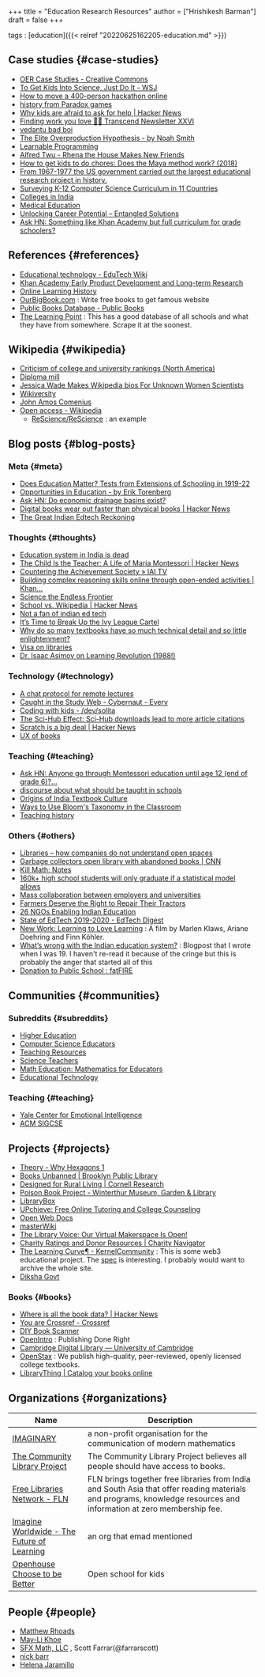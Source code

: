 +++
title = "Education Research Resources"
author = ["Hrishikesh Barman"]
draft = false
+++

tags
: [education]({{< relref "20220625162205-education.md" >}})


## Case studies {#case-studies}

-   [OER Case Studies - Creative Commons](https://wiki.creativecommons.org/wiki/OER_Case_Studies)
-   [To Get Kids Into Science, Just Do It - WSJ](https://archive.ph/M7JzV)
-   [How to move a 400-person hackathon online](https://www.juricho.me/posts/online-hackathon/)
-   [history from Paradox games](https://twitter.com/emollick/status/1578608723135975424)
-   [Why kids are afraid to ask for help | Hacker News](https://news.ycombinator.com/item?id=32899644)
-   [Finding work you love 👩‍🚀 Transcend Newsletter XXVI](https://transcend.substack.com/p/finding-work-you-love-transcend-newsletter?s=r)
-   [vedantu bad boi](https://archive.is/2022.06.14-123122/https://twitter.com/talk2anuradha/status/1536316795145310208?s=20&t=eTU4XfgQHM4xYBKr-Oopfg)
-   [The Elite Overproduction Hypothesis - by Noah Smith](https://noahpinion.substack.com/p/the-elite-overproduction-hypothesis?r=13daw&s=r)
-   [Learnable Programming](http://worrydream.com/LearnableProgramming/)
-   [Alfred Twu - Rhena the House Makes New Friends](https://sites.google.com/view/alfredtwu/books/rhena-the-house-makes-new-friends)
-   [How to get kids to do chores: Does the Maya method work? (2018)](https://news.ycombinator.com/item?id=30887690)
-   [From 1967-1977 the US government carried out the largest educational research project in history.](https://archive.is/ZtBX9#selection-2995.0-2995.97)
-   [Surveying K-12 Computer Science Curriculum in 11 Countries](https://lobste.rs/s/2glukp/surveying_k_12_computer_science)
-   [Colleges in India](http://archive.is/zzhaP)
-   [Medical Education](http://archive.is/19ZNG)
-   [Unlocking Career Potential – Entangled Solutions](https://www.entangled.solutions/portfolio/unlocking-career-potential/)
-   [Ask HN: Something like Khan Academy but full curriculum for grade schoolers?](https://news.ycombinator.com/item?id=23793216)


## References {#references}

-   [Educational technology - EduTech Wiki](https://edutechwiki.unige.ch/en/Educational_technology)
-   [Khan Academy Early Product Development and Long-term Research](https://early.khanacademy.org/)
-   [Online Learning History](https://archive.is/b5rBk)
-   [OurBigBook.com](https://cirosantilli.com/ourbigbook-com) : Write free books to get famous website
-   [Public Books Database - Public Books](https://www.publicbooks.org/public-books-database/)
-   [The Learning Point](https://www.thelearningpoint.net/) : This has a good database of all schools and what they have from somewhere. Scrape it at the soonest.


## Wikipedia {#wikipedia}

-   [Criticism of college and university rankings (North America)](https://en.wikipedia.org/wiki/Criticism_of_college_and_university_rankings_(North_America)#2007_movement)
-   [Diploma mill](https://en.wikipedia.org/wiki/Diploma_mill)
-   [Jessica Wade Makes Wikipedia bios For Unknown Women Scientists](https://www.today.com/parents/jessica-wade-wikipedia-women-scientists-rcna51628)
-   [Wikiversity](https://en.wikiversity.org/wiki/Wikiversity:Main_Page)
-   [John Amos Comenius](https://en.wikipedia.org/wiki/John_Amos_Comenius)
-   [Open access - Wikipedia](https://en.wikipedia.org/wiki/Open_access)
    -   [ReScience/ReScience](https://github.com/ReScience/ReScience) : an example


## Blog posts {#blog-posts}


### Meta {#meta}

-   [Does Education Matter? Tests from Extensions of Schooling in 1919-22](https://news.ycombinator.com/item?id=32372712)
-   [Opportunities in Education - by Erik Torenberg](https://eriktorenberg.substack.com/p/opportunities-in-education?s=r)
-   [Ask HN: Do economic drainage basins exist?](https://news.ycombinator.com/item?id=30725475)
-   [Digital books wear out faster than physical books | Hacker News](https://news.ycombinator.com/item?id=33616593)
-   [The Great Indian Edtech Reckoning](https://daily.thesignal.co/p/the-great-indian-edtech-reckoning?s=r)


### Thoughts {#thoughts}

-   [Education system in India is dead](https://archive.is/RKcZ2)
-   [The Child Is the Teacher: A Life of Maria Montessori | Hacker News](https://news.ycombinator.com/item?id=33913201)
-   [Countering the Achievement Society » IAI TV](https://iai.tv/articles/should-we-rediscover-education-as-leisure-auid-1109)
-   [Building complex reasoning skills online through open-ended activities | Khan...](https://early.khanacademy.org/open-ended/)
-   [Science the Endless Frontier](https://www.nsf.gov/od/lpa/nsf50/vbush1945.htm#ch3.1)
-   [School vs. Wikipedia | Hacker News](https://news.ycombinator.com/item?id=33122705)
-   [Not a fan of indian ed tech](https://archive.is/SZVlf)
-   [It’s Time to Break Up the Ivy League Cartel](https://archive.is/kk0CY)
-   [Why do so many textbooks have so much technical detail and so little enlightenment?](https://mathoverflow.net/questions/13089/why-do-so-many-textbooks-have-so-much-technical-detail-and-so-little-enlightenme)
-   [Visa on libraries](https://archive.is/1Eh5S)
-   [Dr. Isaac Asimov on Learning Revolution (1988!)](https://www.youtube.com/watch?v=9xWkF4Ec4oA)


### Technology {#technology}

-   [A chat protocol for remote lectures](https://www.spinellis.gr/blog/20200406/)
-   [Caught in the Study Web - Cybernaut - Every](https://every.to/cybernaut/caught-in-the-study-web)
-   [Coding with kids - /dev/solita](https://dev.solita.fi/2020/06/12/coding-with-kids.html)
-   [The Sci-Hub Effect: Sci-Hub downloads lead to more article citations](https://news.ycombinator.com/item?id=23710551)
-   [Scratch is a big deal | Hacker News](https://news.ycombinator.com/item?id=32120445)
-   [UX of books](https://archive.is/emRtn#selection-613.40-613.66)


### Teaching {#teaching}

-   [Ask HN: Anyone go through Montessori education until age 12 (end of grade 6)?...](https://news.ycombinator.com/item?id=33622295)
-   [discourse about what should be taught in schools](https://archive.is/jqe39)
-   [Origins of India Textbook Culture](https://arnavbansal.com/textbook-culture)
-   [Ways to Use Bloom's Taxonomy in the Classroom](https://www.teachthought.com/learning/ways-to-use-blooms-taxonomy-in-the-classroom/)
-   [Teaching history](https://archive.is/x1vUN#selection-607.13-607.141)


### Others {#others}

-   [Libraries – how companies do not understand open spaces](https://news.ycombinator.com/item?id=32353067)
-   [Garbage collectors open library with abandoned books | CNN](https://edition.cnn.com/2018/01/15/europe/garbage-collectors-open-library-with-abandoned-books)
-   [Kill Math: Notes](https://michaelnotebook.com/notes/kill_math/kill_math.html)
-   [160k+ high school students will only graduate if a statistical model allows](http://positivelysemidefinite.com/2020/06/160k-students.html)
-   [Mass collaboration between employers and universities](https://medium.com/emerge-edtech-insights/mass-collaboration-between-employers-and-universities-is-the-future-of-higher-education-part-1-ed840467bfd5)
-   [Farmers Deserve the Right to Repair Their Tractors](https://news.ycombinator.com/item?id=27419954)
-   [26 NGOs Enabling Indian Education](https://www.educationworld.in/26-ngos-enabling-indian-education/)
-   [State of EdTech 2019-2020 - EdTech Digest](https://www.edtechdigest.com/lists/state-of-edtech-2019-2020/)
-   [New Work: Learning to Love Learning](https://vimeo.com/328370243?embedded=true&source=video_title&owner=83381927) : A film by Marlen Klaws, Ariane Doehring and Finn Köhler.
-   [What’s wrong with the Indian education system?](https://archive.is/okoVV) : Blogpost that I wrote when I was 19. I haven't re-read it because of the cringe but this is probably the anger that started all of this
-   [Donation to Public School : fatFIRE](https://www.reddit.com/r/fatFIRE/comments/we0v7c/donation_to_public_school/)


## Communities {#communities}


### Subreddits {#subreddits}

-   [Higher Education](https://www.reddit.com/r/highereducation/)
-   [Computer Science Educators](https://www.reddit.com/r/CSEducation/)
-   [Teaching Resources](https://www.reddit.com/r/teachingresources/)
-   [Science Teachers](https://www.reddit.com/r/ScienceTeachers/)
-   [Math Education: Mathematics for Educators](https://www.reddit.com/r/matheducation/)
-   [Educational Technology](https://www.reddit.com/r/edtech/)


### Teaching {#teaching}

-   [Yale Center for Emotional Intelligence](https://ycei.org/)
-   [ACM SIGCSE](https://sigcse.org/)


## Projects {#projects}

-   [Theory - Why Hexagons 1](https://libraryofbabel.info/theory.html)
-   [Books Unbanned | Brooklyn Public Library](https://www.bklynlibrary.org/books-unbanned)
-   [Designed for Rural Living | Cornell Research](https://research.cornell.edu/news-features/designed-rural-living)
-   [Poison Book Project - Winterthur Museum, Garden &amp; Library](http://wiki.winterthur.org/wiki/Poison_Book_Project)
-   [LibraryBox](http://jasongriffey.net/librarybox/)
-   [UPchieve: Free Online Tutoring and College Counseling](https://upchieve.org/)
-   [Open Web Docs](https://openwebdocs.org/)
-   [masterWiki](https://masterwiki.how/)
-   [The Library Voice: Our Virtual Makerspace Is Open!](https://vanmeterlibraryvoice.blogspot.com/2020/07/our-virtual-makerspace-is-open.html)
-   [Charity Ratings and Donor Resources | Charity Navigator](https://www.charitynavigator.org/)
-   [The Learning Curve¶ - KernelCommunity](https://archive.is/dvpfd) : This is some web3 educational project. The [spec](https://www.kernel.community/en/guiding/free-learn/spec) is interesting. I probably would want to archive the whole site.
-   [Diksha Govt](https://diksha.gov.in/)


### Books {#books}

-   [Where is all the book data? | Hacker News](https://news.ycombinator.com/item?id=33543570)
-   [You are Crossref - Crossref](https://www.crossref.org/)
-   [DIY Book Scanner](https://www.diybookscanner.org/)
-   [OpenIntro](https://www.openintro.org/) : Publishing Done Right
-   [Cambridge Digital Library ― University of Cambridge](https://cudl.lib.cam.ac.uk/)
-   [OpenStax](https://openstax.org/) : We publish high-quality, peer-reviewed, openly licensed college textbooks.
-   [LibraryThing | Catalog your books online](https://www.librarything.com/)


## Organizations {#organizations}

| Name                                                                            | Description                                                                                                                                                         |
|---------------------------------------------------------------------------------|---------------------------------------------------------------------------------------------------------------------------------------------------------------------|
| [IMAGINARY](https://www.imaginary.org/about)                                    | a non-profit organisation for the communication of modern mathematics                                                                                               |
| [The Community Library Project](https://www.thecommunitylibraryproject.org/)    | The Community Library Project believes all people should have access to books.                                                                                      |
| [Free Libraries Network - FLN](https://www.fln.org.in/)                         | FLN brings together free libraries from India and South Asia that offer reading materials and programs, knowledge resources and information at zero membership fee. |
| [Imagine Worldwide - The Future of Learning](https://www.imagineworldwide.org/) | an org that emad mentioned                                                                                                                                          |
| [Openhouse Choose to be Better](https://openhouse.study/)                       | Open school for kids                                                                                                                                                |


## People {#people}

-   [Matthew Rhoads](https://matthewrhoads.com/)
-   [May-Li Khoe](http://maylikhoe.com/)
-   [SFX Math, LLC](https://www.scottfarrar.com/sfx/) , Scott Farrar(@farrarscott)
-   [nick barr](https://www.nsbarr.com/)
-   [Helena Jaramillo](http://hjaramillo.com/)
